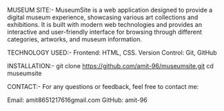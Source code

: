 MUSEUM SITE:-
MuseumSite is a web application designed to provide a digital museum experience, showcasing various art collections and exhibitions. It is built with modern web technologies and provides an interactive and user-friendly interface for browsing through different categories, artworks, and museum information.

TECHNOLOGY USED:-
Frontend: HTML, CSS.
Version Control: Git, GitHub

INSTALLATION:-
git clone https://github.com/amit-96/museumsite.git
cd museumsite

CONTACT:-
For any questions or feedback, feel free to contact me:

Email: amit8651217616gmail.com
GitHub: amit-96

